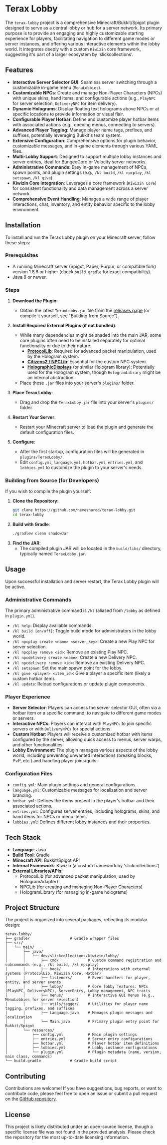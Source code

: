 # Terax Lobby

The `terax-lobby` project is a comprehensive Minecraft/Bukkit/Spigot plugin designed to serve as a central lobby or hub for a server network. Its primary purpose is to provide an engaging and highly customizable starting experience for players, facilitating navigation to different game modes or server instances, and offering various interactive elements within the lobby world. It integrates deeply with a custom `Kiwizin` core framework, suggesting it's part of a larger ecosystem by 'slickcollections'.

## Features

*   **Interactive Server Selector GUI**: Seamless server switching through a customizable in-game menu (`MenuLobbies`).
*   **Customizable NPCs**: Create and manage Non-Player Characters (NPCs) with unique skins, hand items, and configurable actions (e.g., `PlayNPC` for server selection, `DeliveryNPC` for item delivery).
*   **Dynamic Holograms**: Display floating text holograms above NPCs or at specific locations to provide information or visual flair.
*   **Configurable Player Hotbar**: Define and customize player hotbar items with associated actions (e.g., opening menus, connecting to servers).
*   **Advanced Player Tagging**: Manage player name tags, prefixes, and suffixes, potentially leveraging Bukkit's team system.
*   **Extensive Configuration**: Comprehensive options for plugin behavior, customizable messages, and in-game elements through various YAML files.
*   **Multi-Lobby Support**: Designed to support multiple lobby instances and server entries, ideal for BungeeCord or Velocity server networks.
*   **Administrative Commands**: Easy in-game management of NPCs, spawn points, and plugin settings (e.g., `/kl build`, `/kl npcplay`, `/kl setspawn`, `/kl give`).
*   **Kiwizin Core Integration**: Leverages a core framework (`Kiwizin Core`) for consistent functionality and data management across a server network.
*   **Comprehensive Event Handling**: Manages a wide range of player interactions, chat, inventory, and entity behavior specific to the lobby environment.

## Installation

To install and run the Terax Lobby plugin on your Minecraft server, follow these steps:

### Prerequisites

*   A running Minecraft server (Spigot, Paper, Purpur, or compatible fork) version 1.8.8 or higher (check `build.gradle` for exact compatibility).
*   Java 8 or newer.

### Steps

1.  **Download the Plugin**:
    *   Obtain the latest `TeraxLobby.jar` file from the [releases page](https://github.com/neveshardd/terax-lobby/releases) (or compile it yourself, see "Building from Source").

2.  **Install Required External Plugins (if not bundled)**:
    *   While many dependencies might be shaded into the main JAR, some core plugins often need to be installed separately for optimal functionality or due to their nature:
        *   **[ProtocolLib](https://dev.bukkit.org/projects/protocollib)**: Required for advanced packet manipulation, used by the Hologram system.
        *   **[Citizens2 / NPCLib](https://www.spigotmc.org/resources/citizens.13811/)**: Essential for the custom NPC system.
        *   **[HolographicDisplays](https://dev.bukkit.org/projects/holographic-displays)** (or similar Hologram library): Potentially used for the Hologram system, though `HologramLibrary` might be an internal abstraction.
    *   Place these `.jar` files into your server's `plugins/` folder.

3.  **Place Terax Lobby**:
    *   Drag and drop the `TeraxLobby.jar` file into your server's `plugins/` folder.

4.  **Restart Your Server**:
    *   Restart your Minecraft server to load the plugin and generate the default configuration files.

5.  **Configure**:
    *   After the first startup, configuration files will be generated in `plugins/TeraxLobby/`.
    *   Edit `config.yml`, `language.yml`, `hotbar.yml`, `entries.yml`, and `lobbies.yml` to customize the plugin to your server's needs.

### Building from Source (for Developers)

If you wish to compile the plugin yourself:

1.  **Clone the Repository**:
    ```bash
    git clone https://github.com/neveshardd/terax-lobby.git
    cd terax-lobby
    ```
2.  **Build with Gradle**:
    ```bash
    ./gradlew clean shadowJar
    ```
3.  **Find the JAR**:
    *   The compiled plugin JAR will be located in the `build/libs/` directory, typically named `TeraxLobby.jar`.

## Usage

Upon successful installation and server restart, the Terax Lobby plugin will be active.

### Administrative Commands

The primary administrative command is `/kl` (aliased from `/lobby` as defined in `plugin.yml`).

*   `/kl help`: Display available commands.
*   `/kl build [on/off]`: Toggle build mode for administrators in the lobby world.
*   `/kl npcplay create <name> <server_key>`: Create a new Play NPC for server selection.
*   `/kl npcplay remove <id>`: Remove an existing Play NPC.
*   `/kl npcdelivery create <name>`: Create a new Delivery NPC.
*   `/kl npcdelivery remove <id>`: Remove an existing Delivery NPC.
*   `/kl setspawn`: Set the main spawn point for the lobby.
*   `/kl give <player> <item_id>`: Give a player a specific item (likely a custom hotbar item).
*   `/kl update`: Reload configurations or update plugin components.

### Player Experience

*   **Server Selector**: Players can access the server selector GUI, often via a hotbar item or a specific command, to navigate to different game modes or servers.
*   **Interactive NPCs**: Players can interact with `PlayNPCs` to join specific servers or with `DeliveryNPCs` for special actions.
*   **Custom Hotbar**: Players will receive a customized hotbar with items configured by the server, allowing quick access to menus, server warps, and other functionalities.
*   **Lobby Environment**: The plugin manages various aspects of the lobby world, including preventing unwanted interactions (breaking blocks, PvP, etc.) and handling player joins/quits.

### Configuration Files

*   `config.yml`: Main plugin settings and general configurations.
*   `language.yml`: Customizable messages for localization and server branding.
*   `hotbar.yml`: Defines the items present in the player's hotbar and their associated actions.
*   `entries.yml`: Configures server entries, including holograms, skins, and hand items for NPCs or menu items.
*   `lobbies.yml`: Defines different lobby instances and their properties.

## Tech Stack

*   **Language**: Java
*   **Build Tool**: Gradle
*   **Minecraft API**: Bukkit/Spigot API
*   **Internal Framework**: Kiwizin (a custom framework by 'slickcollections')
*   **External Libraries/APIs**:
    *   ProtocolLib (for advanced packet manipulation, used by HologramAdapter)
    *   NPCLib (for creating and managing Non-Player Characters)
    *   HologramLibrary (for managing in-game holograms)

## Project Structure

The project is organized into several packages, reflecting its modular design:

```
terax-lobby/
├── gradle/                  # Gradle wrapper files
├── src/
│   └── main/
│       ├── java/
│       │   └── dev/slickcollections/kiwizin/lobby/
│       │       ├── cmd/             # Custom command registration and subcommands (e.g., /kl build, /kl npcplay)
│       │       ├── hook/            # Integrations with external systems (ProtocolLib, Kiwizin Core, Hotbar)
│       │       ├── listeners/       # Event handlers for player, entity, and server events
│       │       ├── lobby/           # Core lobby features: NPCs (PlayNPC, DeliveryNPC), ServerEntry, Lobby management, NPC traits
│       │       ├── menus/           # Interactive GUI menus (e.g., MenuLobbies for server selection)
│       │       ├── utils/tagger/    # Utilities for player name tagging, prefixes, and suffixes
│       │       ├── Language.java    # Manages plugin messages and localization
│       │       └── Main.java        # Primary plugin entry point for Bukkit/Spigot
│       └── resources/
│           ├── config.yml           # Main plugin settings
│           ├── entries.yml          # Server entry configurations
│           ├── hotbar.yml           # Player hotbar item definitions
│           ├── lobbies.yml          # Lobby instance configurations
│           └── plugin.yml           # Plugin metadata (name, version, main class, commands)
└── build.gradle             # Gradle build script
```

## Contributing

Contributions are welcome! If you have suggestions, bug reports, or want to contribute code, please feel free to open an issue or submit a pull request on the [GitHub repository](https://github.com/neveshardd/terax-lobby).

## License

This project is likely distributed under an open-source license, though a specific license file was not found in the provided analysis. Please check the repository for the most up-to-date licensing information.
